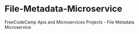 # File-Metadata-Microservice
FreeCodeCamp Apis and Microservices Projects - File Metadata Microservice
